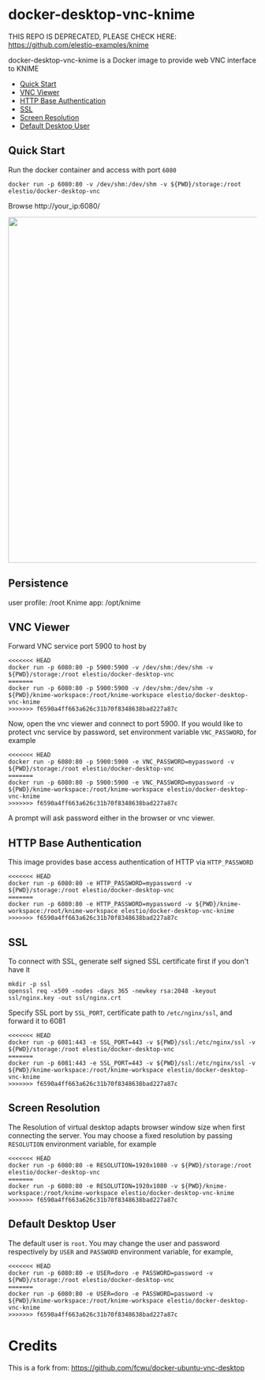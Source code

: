 # docker-desktop-vnc-knime

THIS REPO IS DEPRECATED, PLEASE CHECK HERE:
https://github.com/elestio-examples/knime


docker-desktop-vnc-knime is a Docker image to provide web VNC interface to KNIME

<!-- @import "[TOC]" {cmd="toc" depthFrom=2 depthTo=2 orderedList=false} -->

<!-- code_chunk_output -->

- [Quick Start](#quick-start)
- [VNC Viewer](#vnc-viewer)
- [HTTP Base Authentication](#http-base-authentication)
- [SSL](#ssl)
- [Screen Resolution](#screen-resolution)
- [Default Desktop User](#default-desktop-user)

<!-- /code_chunk_output -->

## Quick Start

Run the docker container and access with port `6080`

```shell
docker run -p 6080:80 -v /dev/shm:/dev/shm -v ${PWD}/storage:/root elestio/docker-desktop-vnc
```

Browse http://your_ip:6080/

<img src="https://raw.githubusercontent.com/elestio/docker-desktop-vnc/main/screenshots/lxde.png" width=700/>


## Persistence

user profile: /root
Knime app: /opt/knime


## VNC Viewer

Forward VNC service port 5900 to host by

```shell
<<<<<<< HEAD
docker run -p 6080:80 -p 5900:5900 -v /dev/shm:/dev/shm -v ${PWD}/storage:/root elestio/docker-desktop-vnc
=======
docker run -p 6080:80 -p 5900:5900 -v /dev/shm:/dev/shm -v ${PWD}/knime-workspace:/root/knime-workspace elestio/docker-desktop-vnc-knime
>>>>>>> f6590a4ff663a626c31b70f8348638bad227a87c
```

Now, open the vnc viewer and connect to port 5900. If you would like to protect vnc service by password, set environment variable `VNC_PASSWORD`, for example

```shell
<<<<<<< HEAD
docker run -p 6080:80 -p 5900:5900 -e VNC_PASSWORD=mypassword -v ${PWD}/storage:/root elestio/docker-desktop-vnc
=======
docker run -p 6080:80 -p 5900:5900 -e VNC_PASSWORD=mypassword -v ${PWD}/knime-workspace:/root/knime-workspace elestio/docker-desktop-vnc-knime
>>>>>>> f6590a4ff663a626c31b70f8348638bad227a87c
```

A prompt will ask password either in the browser or vnc viewer.

## HTTP Base Authentication

This image provides base access authentication of HTTP via `HTTP_PASSWORD`

```shell
<<<<<<< HEAD
docker run -p 6080:80 -e HTTP_PASSWORD=mypassword -v ${PWD}/storage:/root elestio/docker-desktop-vnc
=======
docker run -p 6080:80 -e HTTP_PASSWORD=mypassword -v ${PWD}/knime-workspace:/root/knime-workspace elestio/docker-desktop-vnc-knime
>>>>>>> f6590a4ff663a626c31b70f8348638bad227a87c
```

## SSL

To connect with SSL, generate self signed SSL certificate first if you don't have it

```shell
mkdir -p ssl
openssl req -x509 -nodes -days 365 -newkey rsa:2048 -keyout ssl/nginx.key -out ssl/nginx.crt
```

Specify SSL port by `SSL_PORT`, certificate path to `/etc/nginx/ssl`, and forward it to 6081

```shell
<<<<<<< HEAD
docker run -p 6081:443 -e SSL_PORT=443 -v ${PWD}/ssl:/etc/nginx/ssl -v ${PWD}/storage:/root elestio/docker-desktop-vnc
=======
docker run -p 6081:443 -e SSL_PORT=443 -v ${PWD}/ssl:/etc/nginx/ssl -v ${PWD}/knime-workspace:/root/knime-workspace elestio/docker-desktop-vnc-knime
>>>>>>> f6590a4ff663a626c31b70f8348638bad227a87c
```

## Screen Resolution

The Resolution of virtual desktop adapts browser window size when first connecting the server. You may choose a fixed resolution by passing `RESOLUTION` environment variable, for example

```shell
<<<<<<< HEAD
docker run -p 6080:80 -e RESOLUTION=1920x1080 -v ${PWD}/storage:/root elestio/docker-desktop-vnc
=======
docker run -p 6080:80 -e RESOLUTION=1920x1080 -v ${PWD}/knime-workspace:/root/knime-workspace elestio/docker-desktop-vnc-knime
>>>>>>> f6590a4ff663a626c31b70f8348638bad227a87c
```

## Default Desktop User

The default user is `root`. You may change the user and password respectively by `USER` and `PASSWORD` environment variable, for example,

```shell
<<<<<<< HEAD
docker run -p 6080:80 -e USER=doro -e PASSWORD=password -v ${PWD}/storage:/root elestio/docker-desktop-vnc
=======
docker run -p 6080:80 -e USER=doro -e PASSWORD=password -v ${PWD}/knime-workspace:/root/knime-workspace elestio/docker-desktop-vnc-knime
>>>>>>> f6590a4ff663a626c31b70f8348638bad227a87c
```



# Credits
This is a fork from: https://github.com/fcwu/docker-ubuntu-vnc-desktop
